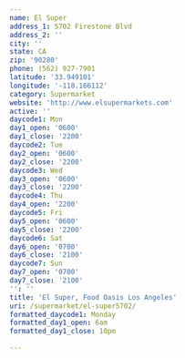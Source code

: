 ```yaml
---
name: El Super
address_1: 5702 Firestone Blvd
address_2: ''
city: ''
state: CA
zip: '90280'
phone: (562) 927-7901
latitude: '33.949101'
longitude: '-118.166112'
category: Supermarket
website: 'http://www.elsupermarkets.com'
active: ''
daycode1: Mon
day1_open: '0600'
day1_close: '2200'
daycode2: Tue
day2_open: '0600'
day2_close: '2200'
daycode3: Wed
day3_open: '0600'
day3_close: '2200'
daycode4: Thu
day4_open: '2200'
daycode5: Fri
day5_open: '0600'
day5_close: '2200'
daycode6: Sat
day6_open: '0700'
day6_close: '2100'
daycode7: Sun
day7_open: '0700'
day7_close: '2100'
'': ''
title: 'El Super, Food Oasis Los Angeles'
uri: /supermarket/el-super5702/
formatted_daycode1: Monday
formatted_day1_open: 6am
formatted_day1_close: 10pm

---
```

